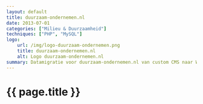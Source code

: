 ```yaml
---
layout: default
title: duurzaam-ondernemen.nl
date: 2013-07-01
categories: ["Milieu & Duurzaamheid"]
techniques: ["PHP", "MySQL"]
logo:
    url: /img/logo-duurzaam-ondernemen.png
    title: duurzaam-ondernemen.nl
    alt: Logo duurzaam-ondernemen.nl
summary: Datamigratie voor duurzaam-ondernemen.nl van custom CMS naar WordPress
---
```

# {{ page.title }}

